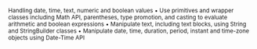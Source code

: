 <sub>
    Handling date, time, text, numeric and boolean values
•	Use primitives and wrapper classes including Math API, parentheses, 
    type promotion, and casting to evaluate arithmetic and boolean expressions
•	Manipulate text, including text blocks, using String and StringBuilder classes
•	Manipulate date, time, duration, period, instant and time-zone objects using Date-Time API
</sub>